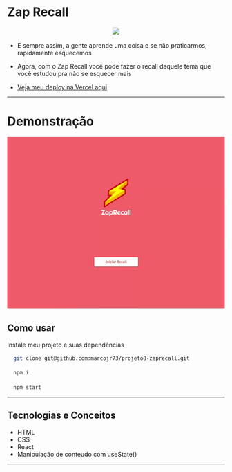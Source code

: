 
# Zap Recall

<p align="center">
   <img width=350 src="https://notion-emojis.s3-us-west-2.amazonaws.com/prod/svg-twitter/26a1.svg"/>
</p>


- E sempre assim, a gente aprende uma coisa e se não praticarmos, rapidamente esquecemos
- Agora, com o Zap Recall você pode fazer o recall daquele tema que você estudou pra não se esquecer mais 

- [Veja meu deploy na Vercel aqui](https://projeto8-zaprecall-kohl.vercel.app/)

***

# Demonstração

<p align="center">
   <img width=700 src="./src/images/app.gif"/>
</p>


## Como usar

Instale meu projeto e suas dependências

```bash
  git clone git@github.com:marcojr73/projeto8-zaprecall.git
  
  npm i
  
  npm start
```

***

##	 Tecnologias e Conceitos

- HTML
- CSS
- React
- Manipulação de conteudo com useState()

***
    
